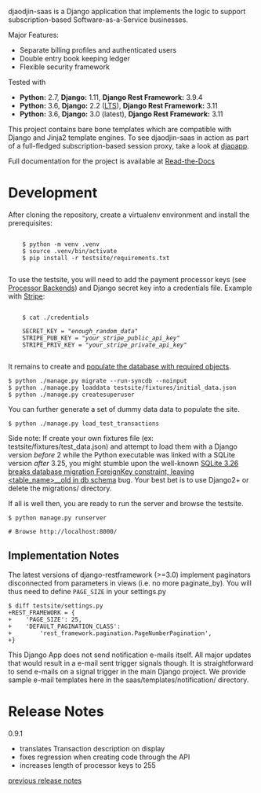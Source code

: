djaodjin-saas is a Django application that implements the logic to support
subscription-based Software-as-a-Service businesses.

Major Features:

- Separate billing profiles and authenticated users
- Double entry book keeping ledger
- Flexible security framework

Tested with

- **Python:** 2.7, **Django:** 1.11, **Django Rest Framework:** 3.9.4
- **Python:** 3.6, **Django:** 2.2 ([LTS](https://www.djangoproject.com/download/)), **Django Rest Framework:** 3.11
- **Python:** 3.6, **Django:** 3.0 (latest), **Django Rest Framework:** 3.11

This project contains bare bone templates which are compatible with Django
and Jinja2 template engines. To see djaodjin-saas in action as part
of a full-fledged subscription-based session proxy, take a look
at [djaoapp](https://github.com/djaodjin/djaoapp/).

Full documentation for the project is available at
[Read-the-Docs](http://djaodjin-saas.readthedocs.org/)


Development
===========

After cloning the repository, create a virtualenv environment and install
the prerequisites:

<pre><code>
    $ python -m venv .venv
    $ source .venv/bin/activate
    $ pip install -r testsite/requirements.txt

</code></pre>

To use the testsite, you will need to add the payment processor keys
(see [Processor Backends](http://djaodjin-saas.readthedocs.io/en/latest/backends.html))
and Django secret key into a credentials file. Example with
[Stripe](https://stripe.com/):

<pre><code>
    $ cat ./credentials

    SECRET_KEY = "<em>enough_random_data</em>"
    STRIPE_PUB_KEY = "<em>your_stripe_public_api_key</em>"
    STRIPE_PRIV_KEY = "<em>your_stripe_private_api_key</em>"

</code></pre>

It remains to create and [populate the database with required objects](https://djaodjin-saas.readthedocs.io/en/latest/getting-started.html#setting-up-a-software-as-a-service-site).

    $ python ./manage.py migrate --run-syncdb --noinput
    $ python ./manage.py loaddata testsite/fixtures/initial_data.json
    $ python ./manage.py createsuperuser

You can further generate a set of dummy data data to populate the site.

    $ python ./manage.py load_test_transactions

Side note: If create your own fixtures file (ex: testsite/fixtures/test_data.json)
and attempt to load them with a Django version *before* 2 while the Python
executable was linked with a SQLite version *after* 3.25, you might stumble upon
the well-known [SQLite 3.26 breaks database migration ForeignKey constraint, leaving <table_name>__old in db schema](http://djaodjin.com/blog/django-2-2-with-sqlite-3-on-centos-7.blog.html#sqlite-django-compatibility) bug.
Your best bet is to use Django2+ or delete the migrations/ directory.

If all is well then, you are ready to run the server and browse the testsite.

    $ python manage.py runserver

    # Browse http://localhost:8000/


Implementation Notes
--------------------

The latest versions of django-restframework (>=3.0) implement paginators
disconnected from parameters in  views (i.e. no more paginate_by). You will
thus need to define ``PAGE_SIZE`` in your settings.py

    $ diff testsite/settings.py
    +REST_FRAMEWORK = {
    +    'PAGE_SIZE': 25,
    +    'DEFAULT_PAGINATION_CLASS':
    +        'rest_framework.pagination.PageNumberPagination',
    +}

This Django App does not send notification e-mails itself. All major
updates that would result in a e-mail sent trigger signals though. It is
straightforward to send e-mails on a signal trigger in the main
Django project. We provide sample e-mail templates here in the
saas/templates/notification/ directory.


Release Notes
=============

0.9.1

  * translates Transaction description on display
  * fixes regression when creating code through the API
  * increases length of processor keys to 255

[previous release notes](changelog)
